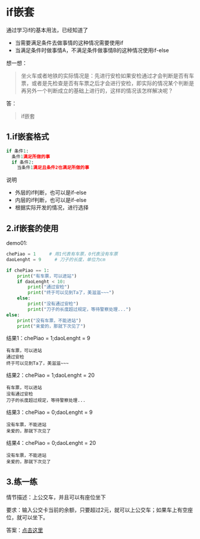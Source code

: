 # if嵌套

通过学习if的基本用法，已经知道了

- 当需要满足条件去做事情的这种情况需要使用if
- 当满足条件时做事情A，不满足条件做事情B的这种情况使用if-else

想一想：

> 坐火车或者地铁的实际情况是：先进行安检如果安检通过才会判断是否有车票，或者是先检查是否有车票之后才会进行安检，即实际的情况某个判断是再另外一个判断成立的基础上进行的，这样的情况该怎样解决呢？

答：

> if嵌套

## 1.if嵌套格式

```python
if 条件1:
  条件1满足所做的事
  if 条件2:
    当条件1满足且条件2也满足所做的事
```

说明

- 外层的if判断，也可以是if-else
- 内层的if判断，也可以是if-else
- 根据实际开发的情况，进行选择

## 2.if嵌套的使用

demo01:

```python
chePiao = 1     # 用1代表有车票，0代表没有车票
daoLenght = 9     # 刀子的长度，单位为cm

if chePiao == 1:
    print("有车票，可以进站")
    if daoLenght < 10:
        print("通过安检")
        print("终于可以见到Ta了，美滋滋~~~")
    else:
        print("没有通过安检")
        print("刀子的长度超过规定，等待警察处理...")
else:
    print("没有车票，不能进站")
    print("亲爱的，那就下次见了")
```

结果1：chePiao = 1;daoLenght = 9

```
有车票，可以进站
通过安检
终于可以见到Ta了，美滋滋~~~
```

结果2：chePiao = 1;daoLenght = 20

```
有车票，可以进站
没有通过安检
刀子的长度超过规定，等待警察处理...
```

结果3：chePiao = 0;daoLenght = 9

```
没有车票，不能进站
亲爱的，那就下次见了
```

结果4：chePiao = 0;daoLenght = 20

```
没有车票，不能进站
亲爱的，那就下次见了
```

## 3.练一练

情节描述：上公交车，并且可以有座位坐下

要求：输入公交卡当前的余额，只要超过2元，就可以上公交车；如果车上有空座位，就可以坐下。

答案：[点击这里](../../code/2.python基本语法/demo09Exercise03.py)